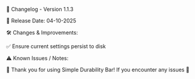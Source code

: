 📜 Changelog - Version 1.1.3      
  
📅 Release Date: 04-10-2025  
  
🛠️ Changes & Improvements:  
  
✅ Ensure current settings persist to disk  
  
⚠️ Known Issues / Notes:  
  
🚀 Thank you for using Simple Durability Bar! If you encounter any issues 🚀  
